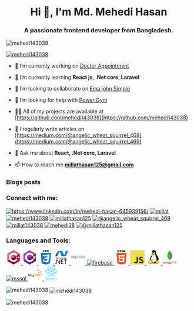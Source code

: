 <h1 align="center">Hi 👋, I'm Md. Mehedi Hasan</h1>
<h3 align="center">A passionate frontend developer from Bangladesh.</h3>

<p align="left"> <img src="https://komarev.com/ghpvc/?username=mehedi143038&label=Profile%20views&color=0e75b6&style=flat" alt="mehedi143038" /> </p>

<p align="left"> <a href="https://github.com/ryo-ma/github-profile-trophy"><img src="https://github-profile-trophy.vercel.app/?username=mehedi143038" alt="mehedi143038" /></a> </p>

- 🔭 I’m currently working on [Doctor Appointment](https://github.com/mehedi143038/doctor-appointment)

- 🌱 I’m currently learning **React js, .Net core, Laravel**

- 👯 I’m looking to collaborate on [Ema john Simple](https://github.com/mehedi143038/ema-john-simple)

- 🤝 I’m looking for help with [Power Gym](https://github.com/mehedi143038/power-gym)

- 👨‍💻 All of my projects are available at [https://github.com/mehedi143038](https://github.com/mehedi143038)

- 📝 I regularly write articles on [https://medium.com/@angelic_wheat_squirrel_469](https://medium.com/@angelic_wheat_squirrel_469)

- 💬 Ask me about **React, .Net core, Laravel**

- 📫 How to reach me **millathasan125@gmail.com**

### Blogs posts
<!-- BLOG-POST-LIST:START -->
<!-- BLOG-POST-LIST:END -->

<h3 align="left">Connect with me:</h3>
<p align="left">
<a href="https://linkedin.com/in/https://www.linkedin.com/in/mehedi-hasan-645939156/" target="blank"><img align="center" src="https://raw.githubusercontent.com/rahuldkjain/github-profile-readme-generator/master/src/images/icons/Social/linked-in-alt.svg" alt="https://www.linkedin.com/in/mehedi-hasan-645939156/" height="30" width="40" /></a>
<a href="https://stackoverflow.com/users/millat" target="blank"><img align="center" src="https://raw.githubusercontent.com/rahuldkjain/github-profile-readme-generator/master/src/images/icons/Social/stack-overflow.svg" alt="millat" height="30" width="40" /></a>
<a href="https://fb.com/mehedi143038" target="blank"><img align="center" src="https://raw.githubusercontent.com/rahuldkjain/github-profile-readme-generator/master/src/images/icons/Social/facebook.svg" alt="mehedi143038" height="30" width="40" /></a>
<a href="https://instagram.com/millathasan125" target="blank"><img align="center" src="https://raw.githubusercontent.com/rahuldkjain/github-profile-readme-generator/master/src/images/icons/Social/instagram.svg" alt="millathasan125" height="30" width="40" /></a>
<a href="https://medium.com/@angelic_wheat_squirrel_469" target="blank"><img align="center" src="https://raw.githubusercontent.com/rahuldkjain/github-profile-readme-generator/master/src/images/icons/Social/medium.svg" alt="@angelic_wheat_squirrel_469" height="30" width="40" /></a>
<a href="https://codeforces.com/profile/millat143038" target="blank"><img align="center" src="https://cdn.jsdelivr.net/npm/simple-icons@3.0.1/icons/codeforces.svg" alt="millat143038" height="30" width="40" /></a>
<a href="https://www.leetcode.com/mehedi38" target="blank"><img align="center" src="https://raw.githubusercontent.com/rahuldkjain/github-profile-readme-generator/master/src/images/icons/Social/leet-code.svg" alt="mehedi38" height="30" width="40" /></a>
<a href="https://www.hackerearth.com/@millathasan125" target="blank"><img align="center" src="https://raw.githubusercontent.com/rahuldkjain/github-profile-readme-generator/master/src/images/icons/Social/hackerearth.svg" alt="@millathasan125" height="30" width="40" /></a>
</p>

<h3 align="left">Languages and Tools:</h3>
<p align="left"> <a href="https://www.w3schools.com/cpp/" target="_blank"> <img src="https://raw.githubusercontent.com/devicons/devicon/master/icons/cplusplus/cplusplus-original.svg" alt="cplusplus" width="40" height="40"/> </a> <a href="https://www.w3schools.com/cs/" target="_blank"> <img src="https://raw.githubusercontent.com/devicons/devicon/master/icons/csharp/csharp-original.svg" alt="csharp" width="40" height="40"/> </a> <a href="https://www.w3schools.com/css/" target="_blank"> <img src="https://raw.githubusercontent.com/devicons/devicon/master/icons/css3/css3-original-wordmark.svg" alt="css3" width="40" height="40"/> </a> <a href="https://dotnet.microsoft.com/" target="_blank"> <img src="https://raw.githubusercontent.com/devicons/devicon/master/icons/dot-net/dot-net-original-wordmark.svg" alt="dotnet" width="40" height="40"/> </a> <a href="https://expressjs.com" target="_blank"> <img src="https://raw.githubusercontent.com/devicons/devicon/master/icons/express/express-original-wordmark.svg" alt="express" width="40" height="40"/> </a> <a href="https://firebase.google.com/" target="_blank"> <img src="https://www.vectorlogo.zone/logos/firebase/firebase-icon.svg" alt="firebase" width="40" height="40"/> </a> <a href="https://www.w3.org/html/" target="_blank"> <img src="https://raw.githubusercontent.com/devicons/devicon/master/icons/html5/html5-original-wordmark.svg" alt="html5" width="40" height="40"/> </a> <a href="https://developer.mozilla.org/en-US/docs/Web/JavaScript" target="_blank"> <img src="https://raw.githubusercontent.com/devicons/devicon/master/icons/javascript/javascript-original.svg" alt="javascript" width="40" height="40"/> </a> <a href="https://www.linux.org/" target="_blank"> <img src="https://raw.githubusercontent.com/devicons/devicon/master/icons/linux/linux-original.svg" alt="linux" width="40" height="40"/> </a> <a href="https://www.mongodb.com/" target="_blank"> <img src="https://raw.githubusercontent.com/devicons/devicon/master/icons/mongodb/mongodb-original-wordmark.svg" alt="mongodb" width="40" height="40"/> </a> <a href="https://www.microsoft.com/en-us/sql-server" target="_blank"> <img src="https://www.svgrepo.com/show/303229/microsoft-sql-server-logo.svg" alt="mssql" width="40" height="40"/> </a> <a href="https://www.mysql.com/" target="_blank"> <img src="https://raw.githubusercontent.com/devicons/devicon/master/icons/mysql/mysql-original-wordmark.svg" alt="mysql" width="40" height="40"/> </a> <a href="https://reactjs.org/" target="_blank"> <img src="https://raw.githubusercontent.com/devicons/devicon/master/icons/react/react-original-wordmark.svg" alt="react" width="40" height="40"/> </a> </p>

<p><img align="left" src="https://github-readme-stats.vercel.app/api/top-langs?username=mehedi143038&show_icons=true&locale=en&layout=compact" alt="mehedi143038" /></p>

<p>&nbsp;<img align="center" src="https://github-readme-stats.vercel.app/api?username=mehedi143038&show_icons=true&locale=en" alt="mehedi143038" /></p>

<p><img align="center" src="https://github-readme-streak-stats.herokuapp.com/?user=mehedi143038&" alt="mehedi143038" /></p>
